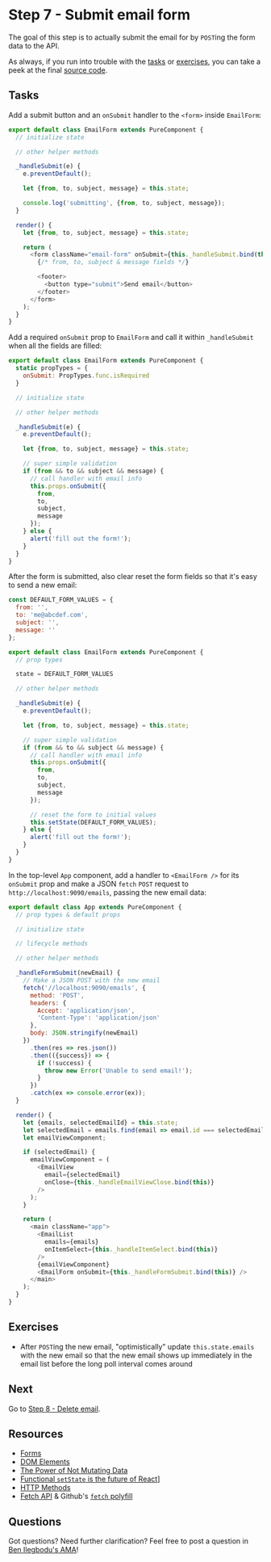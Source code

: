 # Step 7 - Submit email form

The goal of this step is to actually submit the email for by `POST`ing the form data to the API.

As always, if you run into trouble with the [tasks](#tasks) or [exercises](#exercises), you can take a peek at the final [source code](src/).

## Tasks

Add a submit button and an `onSubmit` handler to the `<form>` inside `EmailForm`:

```js
export default class EmailForm extends PureComponent {
  // initialize state

  // other helper methods

  _handleSubmit(e) {
    e.preventDefault();

    let {from, to, subject, message} = this.state;

    console.log('submitting', {from, to, subject, message});
  }

  render() {
    let {from, to, subject, message} = this.state;

    return (
      <form className="email-form" onSubmit={this._handleSubmit.bind(this)}>
        {/* from, to, subject & message fields */}

        <footer>
          <button type="submit">Send email</button>
        </footer>
      </form>
    );
  }
}
```

Add a required `onSubmit` prop to `EmailForm` and call it within `_handleSubmit` when all the fields are filled:

```js
export default class EmailForm extends PureComponent {
  static propTypes = {
    onSubmit: PropTypes.func.isRequired
  }

  // initialize state

  // other helper methods

  _handleSubmit(e) {
    e.preventDefault();

    let {from, to, subject, message} = this.state;

    // super simple validation
    if (from && to && subject && message) {
      // call handler with email info
      this.props.onSubmit({
        from,
        to,
        subject,
        message
      });
    } else {
      alert('fill out the form!');
    }
  }
}
```

After the form is submitted, also clear reset the form fields so that it's easy to send a new email:

```js
const DEFAULT_FORM_VALUES = {
  from: '',
  to: 'me@abcdef.com',
  subject: '',
  message: ''
};

export default class EmailForm extends PureComponent {
  // prop types

  state = DEFAULT_FORM_VALUES

  // other helper methods

  _handleSubmit(e) {
    e.preventDefault();

    let {from, to, subject, message} = this.state;

    // super simple validation
    if (from && to && subject && message) {
      // call handler with email info
      this.props.onSubmit({
        from,
        to,
        subject,
        message
      });

      // reset the form to initial values
      this.setState(DEFAULT_FORM_VALUES);
    } else {
      alert('fill out the form!');
    }
  }
}
```

In the top-level `App` component, add a handler to `<EmailForm />` for its `onSubmit` prop and make a JSON `fetch` `POST` request to `http://localhost:9090/emails`, passing the new email data:

```js
export default class App extends PureComponent {
  // prop types & default props

  // initialize state

  // lifecycle methods

  // other helper methods

  _handleFormSubmit(newEmail) {
    // Make a JSON POST with the new email
    fetch('//localhost:9090/emails', {
      method: 'POST',
      headers: {
        Accept: 'application/json',
        'Content-Type': 'application/json'
      },
      body: JSON.stringify(newEmail)
    })
      .then(res => res.json())
      .then(({success}) => {
        if (!success) {
          throw new Error('Unable to send email!');
        }
      })
      .catch(ex => console.error(ex));
  }

  render() {
    let {emails, selectedEmailId} = this.state;
    let selectedEmail = emails.find(email => email.id === selectedEmailId);
    let emailViewComponent;

    if (selectedEmail) {
      emailViewComponent = (
        <EmailView
          email={selectedEmail}
          onClose={this._handleEmailViewClose.bind(this)}
        />
      );
    }

    return (
      <main className="app">
        <EmailList
          emails={emails}
          onItemSelect={this._handleItemSelect.bind(this)}
        />
        {emailViewComponent}
        <EmailForm onSubmit={this._handleFormSubmit.bind(this)} />
      </main>
    );
  }
}
```

## Exercises

- After `POST`ing the new email, "optimistically" update `this.state.emails` with the new email so that the new email shows up immediately in the email list before the long poll interval comes around

## Next

Go to [Step 8 - Delete email](../08-delete-email/).

## Resources

- [Forms](https://facebook.github.io/react/docs/forms.html)
- [DOM Elements](https://facebook.github.io/react/docs/dom-elements.html)
- [The Power of Not Mutating Data](https://facebook.github.io/react/docs/optimizing-performance.html#the-power-of-not-mutating-data)
- [Functional `setState` is the future of React](https://medium.freecodecamp.org/functional-setstate-is-the-future-of-react-374f30401b6b)]
- [HTTP Methods](http://restfulapi.net/http-methods/)
- [Fetch API](https://developer.mozilla.org/en-US/docs/Web/API/Fetch_API) & Github's [`fetch` polyfill](https://github.com/github/fetch)

## Questions

Got questions? Need further clarification? Feel free to post a question in [Ben Ilegbodu's AMA](http://www.benmvp.com/ama/)!
